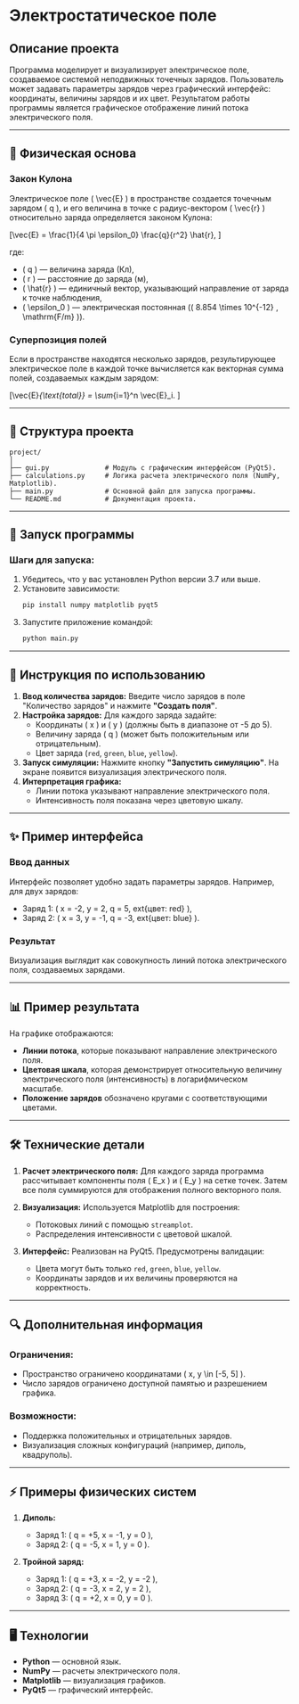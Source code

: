
# Электростатическое поле

## Описание проекта

Программа моделирует и визуализирует электрическое поле, создаваемое системой неподвижных точечных зарядов. Пользователь может задавать параметры зарядов через графический интерфейс: координаты, величины зарядов и их цвет. Результатом работы программы является графическое отображение линий потока электрического поля.

---

## 🔬 Физическая основа

### Закон Кулона
Электрическое поле \( \vec{E} \) в пространстве создается точечным зарядом \( q \), и его величина в точке с радиус-вектором \( \vec{r} \) относительно заряда определяется законом Кулона:

\[\vec{E} = \frac{1}{4 \pi \epsilon_0} \frac{q}{r^2} \hat{r},
\]

где:
- \( q \) — величина заряда (Кл),
- \( r \) — расстояние до заряда (м),
- \( \hat{r} \) — единичный вектор, указывающий направление от заряда к точке наблюдения,
- \( \epsilon_0 \) — электрическая постоянная (\( 8.854 \times 10^{-12} \, \mathrm{F/m} \)).

### Суперпозиция полей
Если в пространстве находятся несколько зарядов, результирующее электрическое поле в каждой точке вычисляется как векторная сумма полей, создаваемых каждым зарядом:

\[\vec{E}_{\text{total}} = \sum_{i=1}^n \vec{E}_i.
\]

---

## 📂 Структура проекта

```plaintext
project/
│
├── gui.py              # Модуль с графическим интерфейсом (PyQt5).
├── calculations.py     # Логика расчета электрического поля (NumPy, Matplotlib).
├── main.py             # Основной файл для запуска программы.
└── README.md           # Документация проекта.
```

---

## 🚀 Запуск программы

### Шаги для запуска:
1. Убедитесь, что у вас установлен Python версии 3.7 или выше.
2. Установите зависимости:
   ```bash
   pip install numpy matplotlib pyqt5
   ```
3. Запустите приложение командой:
   ```bash
   python main.py
   ```

---

## 🔧 Инструкция по использованию

1. **Ввод количества зарядов:**
   Введите число зарядов в поле "Количество зарядов" и нажмите **"Создать поля"**.
2. **Настройка зарядов:**
   Для каждого заряда задайте:
   - Координаты \( x \) и \( y \) (должны быть в диапазоне от -5 до 5).
   - Величину заряда \( q \) (может быть положительным или отрицательным).
   - Цвет заряда (`red`, `green`, `blue`, `yellow`).
3. **Запуск симуляции:**
   Нажмите кнопку **"Запустить симуляцию"**. На экране появится визуализация электрического поля.
4. **Интерпретация графика:**
   - Линии потока указывают направление электрического поля.
   - Интенсивность поля показана через цветовую шкалу.

---

## ✨ Пример интерфейса

### Ввод данных
Интерфейс позволяет удобно задать параметры зарядов. Например, для двух зарядов:

- Заряд 1: \( x = -2, y = 2, q = 5, 	ext{цвет: red} \),
- Заряд 2: \( x = 3, y = -1, q = -3, 	ext{цвет: blue} \).

### Результат
Визуализация выглядит как совокупность линий потока электрического поля, создаваемых зарядами.

---

## 📊 Пример результата

На графике отображаются:
- **Линии потока**, которые показывают направление электрического поля.
- **Цветовая шкала**, которая демонстрирует относительную величину электрического поля (интенсивность) в логарифмическом масштабе.
- **Положение зарядов** обозначено кругами с соответствующими цветами.

---

## 🛠️ Технические детали

1. **Расчет электрического поля:**
   Для каждого заряда программа рассчитывает компоненты поля \( E_x \) и \( E_y \) на сетке точек. Затем все поля суммируются для отображения полного векторного поля.

2. **Визуализация:**
   Используется Matplotlib для построения:
   - Потоковых линий с помощью `streamplot`.
   - Распределения интенсивности с цветовой шкалой.

3. **Интерфейс:**
   Реализован на PyQt5. Предусмотрены валидации:
   - Цвета могут быть только `red`, `green`, `blue`, `yellow`.
   - Координаты зарядов и их величины проверяются на корректность.

---

## 🔍 Дополнительная информация

### Ограничения:
- Пространство ограничено координатами \( x, y \in [-5, 5] \).
- Число зарядов ограничено доступной памятью и разрешением графика.

### Возможности:
- Поддержка положительных и отрицательных зарядов.
- Визуализация сложных конфигураций (например, диполь, квадруполь).

---

## ⚡ Примеры физических систем

1. **Диполь:**
   - Заряд 1: \( q = +5, x = -1, y = 0 \),
   - Заряд 2: \( q = -5, x = 1, y = 0 \).

2. **Тройной заряд:**
   - Заряд 1: \( q = +3, x = -2, y = -2 \),
   - Заряд 2: \( q = -3, x = 2, y = 2 \),
   - Заряд 3: \( q = +2, x = 0, y = 0 \).

---

## 🖥️ Технологии

- **Python** — основной язык.
- **NumPy** — расчеты электрического поля.
- **Matplotlib** — визуализация графиков.
- **PyQt5** — графический интерфейс.
